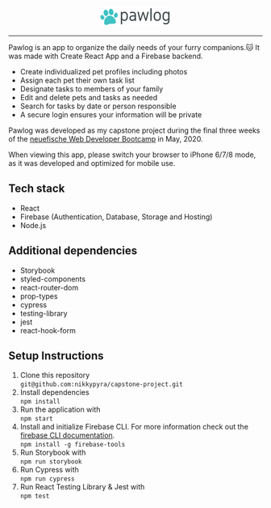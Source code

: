 <div align="center">
<img src="public/images/pawlog.png">
</div>

---

Pawlog is an app to organize the daily needs of your furry companions.🐱 It was made with Create React App and a Firebase backend.

- Create individualized pet profiles including photos
- Assign each pet their own task list
- Designate tasks to members of your family
- Edit and delete pets and tasks as needed
- Search for tasks by date or person responsible
- A secure login ensures your information will be private

Pawlog was developed as my capstone project during the final three weeks of the [neuefische Web Developer Bootcamp](https://www.neuefische.de) in May, 2020.

When viewing this app, please switch your browser to iPhone 6/7/8 mode, as it was developed and optimized for mobile use.

## Tech stack

- React
- Firebase (Authentication, Database, Storage and Hosting)
- Node.js

## Additional dependencies

- Storybook
- styled-components
- react-router-dom
- prop-types
- cypress
- testing-library
- jest
- react-hook-form

## Setup Instructions

1. Clone this repository  
   `git@github.com:nikkypyra/capstone-project.git`
2. Install dependencies  
   `npm install`
3. Run the application with  
   `npm start`
4. Install and initialize Firebase CLI. For more information check out the [firebase CLI documentation](https://firebase.google.com/docs/cli/).  
   `npm install -g firebase-tools`
5. Run Storybook with  
   `npm run storybook`
6. Run Cypress with  
   `npm run cypress`
7. Run React Testing Library & Jest with  
   `npm test`

